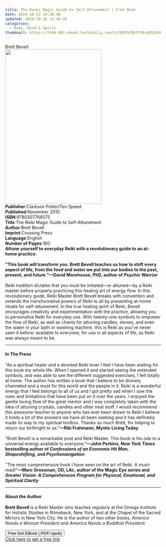 ```yaml
---
title: The Reiki Magic Guide to Self-Attunement | Free Book
date: 2024-10-23 19:38:48
updated: 2024-10-26 12:44:26
categories:
  - Body, Mind & Spirit
thumbnail: https://thmb-001-ebook.techidaily.com/1c769fbf86f576cd0524565eb74acfa47156da3c73d780dd2e98de88b728ed8c.jpg
---
```

<main id="book-container">
  <div class="flex flex-col">
    <div class="book-brief flex-1 py-6 px-4 sm:p-6 md:py-10 md:px-8">
      <!-- brief-->
      <div class="book-brief-main">Brett Bevell</div>
    </div>
    <div
      class="book-meta-info flex-1 grid gap-4 col-start-1 col-end-3 row-start-1 sm:mb-6 sm:grid-cols-4 lg:gap-6 lg:col-start-2 lg:row-end-6 lg:row-span-6 lg:mb-0"
    >
      <div
        class="book-meta-info-left place-content-center mt-4 p-4 text-sm leading-6 col-start-2 col-span-2 dark:text-slate-400"
      >
        <img
          class="w-full h-500 object-cover rounded-lg sm:h-255 sm:col-span-2 lg:col-span-full"
          src="https://img-001-ebook.techidaily.com/ead582108757d15ae4c2f60b36444c3f7d1f4776ce0efa3dda6393586c28f4fa.jpg"
          alt=""
          width="312"
          height="500"
        />
      </div>
      <div
        class="book-meta-info-right mt-2 col-start-1 row-start-2 col-span-3 self-center"
      >
        <!-- meta data  -->
        <div class="flex flex-col px-4 md:px-8">
          <div class="flex-1">
            <strong>Publisher</strong>:<span class="px-2"
              >Clarkson Potter/Ten Speed</span
            >
          </div>
          <div class="flex-1">
            <strong>Published</strong>:<span class="px-2">November 2010</span>
          </div>
          <div class="flex-1">
            <strong>ISBN</strong>:<span class="px-2">9780307768575</span>
          </div>
          <div class="flex-1">
            <strong>Title</strong>:<span class="px-2"
              >The Reiki Magic Guide to Self-Attunement</span
            >
          </div>
          <div class="flex-1">
            <strong>Author</strong>:<span class="px-2">Brett Bevell</span>
          </div>
          <div class="flex-1">
            <strong>Imprint</strong>:<span class="px-2">Crossing Press</span>
          </div>
          <div class="flex-1">
            <strong>Language</strong>:<span class="px-2">English</span>
          </div>
          <div class="flex-1">
            <strong>Number of Pages</strong>:<span class="px-2">160</span>
          </div>
        </div>
      </div>
    </div>
    <div class="book-description flex-1 py-6 px-4 sm:p-6 md:py-10 md:px-8">
      <div class="book-description-main">
        <div accordion-content="" id="description">
          <b
            >Attune yourself to everyday Reiki with a revolutionary guide to an
            at-home practice.<br /><br />"This book will transform you. Brett
            Bevell teaches us how to shift every aspect of life, from the food
            and water we put into our bodies to the past, present, and
            future."—David Morehouse, PhD, author of&nbsp;<i
              >Psychic Warrior</i
            ></b
          ><br /><br />Reiki tradition dictates that you must be initiated—or
          attuned—by a Reiki master before properly practicing this healing art
          of energy flow. In this revolutionary guide, Reiki Master Brett Bevell
          breaks with convention and extends the transformative powers of Reiki
          to all by presenting at-home rituals for self-attunement. In the true
          healing spirit of Reiki, Bevell encourages creativity and
          experimentation with the practice, allowing you to personalize Reiki
          for everyday use. With twenty-one symbols to empower the flow of
          Reiki, as well as chants for attuning candles, stones, and even the
          water in your bath or washing machine, this is Reiki as you've never
          seen it before: available to everyone, for use in all aspects of life,
          as Reiki was always meant to be.
        </div>
        <div class="accordion-fader"></div>
      </div>
    </div>
    <div class="book-excerpts flex-1 py-6 px-4 sm:p-6 md:py-10 md:px-8">
      <!-- excerpts-->
      <div class="book-excerpts-main">
        <hr />
        <h4 class="placeholder placeholder-heading">
          <span>In The Press</span>
        </h4>
        <p>
          "As a spiritual healer and a devoted Reiki lover I feel I have been
          waiting for this book my whole life. When I opened it and started
          seeing the extended symbols, and was able to see the different
          suggested exercises, I felt totally at home. The author has written a
          book that I believe to be divinely channeled and a must for this world
          and the people in it.&nbsp;Reiki is a wonderful energy that I feel
          belongs to all of us and I got pretty sad when I saw the rules and
          limitations that have been put on it over the years. I enjoyed the
          gentle loving flow of the great mentor and I was completely taken with
          the idea of attuning crystals, candles and other neat stuff. I would
          recommend this awesome teacher to anyone who has ever been drawn to
          Reiki I believe it holds a lot of the answers we have all been seeking
          and it has definitely made its way to my spiritual toolbox. Thanks so
          much Brett, for helping to return our birthright to us."<b
            >—Riki Frahmann, Mystic Living Today</b
          ><br /><br />"Brett Bevell is a remarkable poet and Reiki Master. This
          book is his ode to a universal energy available to everyone."<b
            >—John Perkins, <i>New York Times</i> bestselling author of
            <i>Confessions of an Economic Hit Man, Shapeshifting,</i> and
            <i>Psychonavigation</i></b
          ><br /><br />"The most comprehensive book I have seen on the art of
          Reiki. A must-read!"<b
            >—Marc Grossman, OD, LAc, author of the Magic Eye series and
            <i
              >Greater Vision: A Comprehensive Program for Physical, Emotional,
              and Spiritual Clarity</i
            ></b
          >
        </p>
      </div>
    </div>
    <div class="book-about-author flex-1 py-6 px-4 sm:p-6 md:py-10 md:px-8">
      <!-- about author-->
      <div class="book-main-author-main">
        <hr />
        <h4 class="placeholder placeholder-heading">
          <span>About the Author</span>
        </h4>
        <p>
          <b>Brett Bevell </b>is a Reiki Master who teaches regularly at the
          Omega Institute for Holistic Studies in Rhinebeck, New York, and at
          the Chapel of the Sacred Mirrors in New York City. He is the author of
          two other books, <i>America Needs a Woman President</i> and
          <i>America Needs a Buddhist President</i>.
        </p>
      </div>
    </div>
    <div class="book-free-get flex-1 py-6 px-4 sm:p-6 md:py-10 md:px-8">
      <button
        id="btn-free-get"
        class="bg-blue-500 hover:bg-blue-700 text-white font-bold py-2 px-4 rounded"
      >
        Free Get EBook (.PDF/.epub)
      </button>
      <div id="countdown-display" class="px-2 text-lg mt-2"></div>
      <a
        id="free-link"
        class="hidden bg-blue-500 hover:bg-blue-700 text-white font-bold py-2 px-4 rounded"
        href="https://www.ebooks.com/en-us/book/569386/the-reiki-magic-guide-to-self-attunement/brett-bevell/"
        target="_blank"
        >Click here to get a free link</a
      >
    </div>
    <script>
      let countdownTime = 0;
      let countdownInterval = null;
      document
        .getElementById('btn-free-get')
        .addEventListener('click', startCountdown);
      function startCountdown() {
        countdownTime = new Date().getTime() + 60000 * 3;
        countdownInterval = setInterval(updateCountdown, 1000);
        document.getElementById('btn-free-get').disabled = true;
        document
          .getElementById('btn-free-get')
          .classList.add('bg-gray-500', 'cursor-not-allowed');
      }
      function updateCountdown() {
        let currentTime = new Date().getTime();
        let timeLeft = countdownTime - currentTime;
        let secondsLeft = Math.floor(timeLeft / 1000);
        document.getElementById('countdown-display').innerHTML =
          `Remaining time: ${secondsLeft} seconds.`;
        if (secondsLeft <= 0) {
          clearInterval(countdownInterval);
          document.getElementById('btn-free-get').classList.add('hidden');
          document.getElementById('free-link').classList.remove('hidden');
          document.getElementById('countdown-display').innerHTML = '';
        }
      }
    </script>
  </div>
</main>

